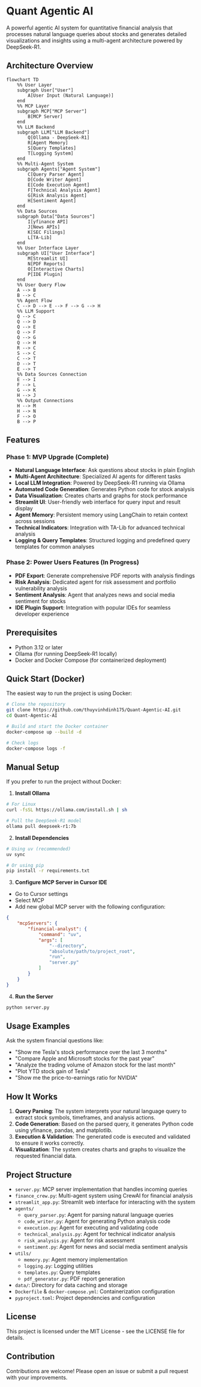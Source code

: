 # Quant Agentic AI

A powerful agentic AI system for quantitative financial analysis that processes natural language queries about stocks and generates detailed visualizations and insights using a multi-agent architecture powered by DeepSeek-R1.

## Architecture Overview

```mermaid
flowchart TD
    %% User Layer
    subgraph User["User"]
        A[User Input (Natural Language)]
    end
    %% MCP Layer
    subgraph MCP["MCP Server"]
        B[MCP Server]
    end
    %% LLM Backend
    subgraph LLM["LLM Backend"]
        Q[Ollama - DeepSeek-R1]
        R[Agent Memory]
        S[Query Templates]
        T[Logging System]
    end
    %% Multi-Agent System
    subgraph Agents["Agent System"]
        C[Query Parser Agent]
        D[Code Writer Agent]
        E[Code Execution Agent]
        F[Technical Analysis Agent]
        G[Risk Analysis Agent]
        H[Sentiment Agent]
    end
    %% Data Sources
    subgraph Data["Data Sources"]
        I[yfinance API]
        J[News APIs]
        K[SEC Filings]
        L[TA-Lib]
    end
    %% User Interface Layer
    subgraph UI["User Interface"]
        M[Streamlit UI]
        N[PDF Reports]
        O[Interactive Charts]
        P[IDE Plugin]
    end
    %% User Query Flow
    A --> B
    B --> C
    %% Agent Flow
    C --> D --> E --> F --> G --> H
    %% LLM Support
    Q --> C
    Q --> D
    Q --> E
    Q --> F
    Q --> G
    Q --> H
    R --> C
    S --> C
    C --> T
    D --> T
    E --> T
    %% Data Sources Connection
    E --> I
    F --> L
    G --> K
    H --> J
    %% Output Connections
    H --> M
    H --> N
    F --> O
    B --> P
```

## Features

### Phase 1: MVP Upgrade (Complete)

- **Natural Language Interface**: Ask questions about stocks in plain English
- **Multi-Agent Architecture**: Specialized AI agents for different tasks
- **Local LLM Integration**: Powered by DeepSeek-R1 running via Ollama
- **Automated Code Generation**: Generates Python code for stock analysis
- **Data Visualization**: Creates charts and graphs for stock performance
- **Streamlit UI**: User-friendly web interface for query input and result display
- **Agent Memory**: Persistent memory using LangChain to retain context across sessions
- **Technical Indicators**: Integration with TA-Lib for advanced technical analysis
- **Logging & Query Templates**: Structured logging and predefined query templates for common analyses

### Phase 2: Power Users Features (In Progress)

- **PDF Export**: Generate comprehensive PDF reports with analysis findings
- **Risk Analysis**: Dedicated agent for risk assessment and portfolio vulnerability analysis
- **Sentiment Analysis**: Agent that analyzes news and social media sentiment for stocks
- **IDE Plugin Support**: Integration with popular IDEs for seamless developer experience

## Prerequisites

- Python 3.12 or later
- Ollama (for running DeepSeek-R1 locally)
- Docker and Docker Compose (for containerized deployment)

## Quick Start (Docker)

The easiest way to run the project is using Docker:

```bash
# Clone the repository
git clone https://github.com/thuyvinhdinh175/Quant-Agentic-AI.git
cd Quant-Agentic-AI

# Build and start the Docker container
docker-compose up --build -d

# Check logs
docker-compose logs -f
```

## Manual Setup

If you prefer to run the project without Docker:

1. **Install Ollama**

```bash
# For Linux
curl -fsSL https://ollama.com/install.sh | sh

# Pull the DeepSeek-R1 model
ollama pull deepseek-r1:7b
```

2. **Install Dependencies**

```bash
# Using uv (recommended)
uv sync

# Or using pip
pip install -r requirements.txt
```

3. **Configure MCP Server in Cursor IDE**

- Go to Cursor settings
- Select MCP 
- Add new global MCP server with the following configuration:

```json
{
    "mcpServers": {
        "financial-analyst": {
            "command": "uv",
            "args": [
                "--directory",
                "absolute/path/to/project_root",
                "run",
                "server.py"
            ]
        }
    }
}
```

4. **Run the Server**

```bash
python server.py
```

## Usage Examples

Ask the system financial questions like:

- "Show me Tesla's stock performance over the last 3 months"
- "Compare Apple and Microsoft stocks for the past year"
- "Analyze the trading volume of Amazon stock for the last month"
- "Plot YTD stock gain of Tesla"
- "Show me the price-to-earnings ratio for NVIDIA"

## How It Works

1. **Query Parsing**: The system interprets your natural language query to extract stock symbols, timeframes, and analysis actions.
2. **Code Generation**: Based on the parsed query, it generates Python code using yfinance, pandas, and matplotlib.
3. **Execution & Validation**: The generated code is executed and validated to ensure it works correctly.
4. **Visualization**: The system creates charts and graphs to visualize the requested financial data.

## Project Structure

- `server.py`: MCP server implementation that handles incoming queries
- `finance_crew.py`: Multi-agent system using CrewAI for financial analysis
- `streamlit_app.py`: Streamlit web interface for interacting with the system
- `agents/`
  - `query_parser.py`: Agent for parsing natural language queries
  - `code_writer.py`: Agent for generating Python analysis code
  - `execution.py`: Agent for executing and validating code
  - `technical_analysis.py`: Agent for technical indicator analysis
  - `risk_analysis.py`: Agent for risk assessment
  - `sentiment.py`: Agent for news and social media sentiment analysis
- `utils/`
  - `memory.py`: Agent memory implementation
  - `logging.py`: Logging utilities
  - `templates.py`: Query templates
  - `pdf_generator.py`: PDF report generation
- `data/`: Directory for data caching and storage
- `Dockerfile` & `docker-compose.yml`: Containerization configuration
- `pyproject.toml`: Project dependencies and configuration

## License

This project is licensed under the MIT License - see the LICENSE file for details.

## Contribution

Contributions are welcome! Please open an issue or submit a pull request with your improvements.
